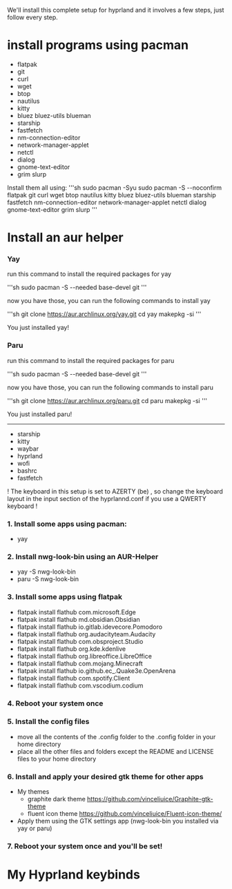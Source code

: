 We'll install this complete setup for hyprland and it involves a few steps, just follow every step.

# install programs using pacman
- flatpak
- git
- curl
- wget
- btop
- nautilus
- kitty
- bluez bluez-utils blueman
- starship
- fastfetch
- nm-connection-editor
- network-manager-applet
- netctl
- dialog
- gnome-text-editor
- grim slurp

Install them all using:
'''sh
sudo pacman -Syu
sudo pacman -S --noconfirm flatpak git curl wget btop nautilus kitty bluez bluez-utils blueman starship fastfetch nm-connection-editor network-manager-applet netctl dialog gnome-text-editor grim slurp
'''

# Install an aur helper
### Yay

run this command to install the required packages for yay

'''sh
sudo pacman -S --needed base-devel git
'''

now you have those, you can run the following commands to install yay

'''sh
git clone https://aur.archlinux.org/yay.git
cd yay
makepkg -si
'''

You just installed yay!

### Paru

run this command to install the required packages for paru

'''sh
sudo pacman -S --needed base-devel git
'''

now you have those, you can run the following commands to install paru

'''sh
git clone https://aur.archlinux.org/paru.git
cd paru
makepkg -si
'''

You just installed paru!

---

- starship
- kitty
- waybar
- hyprland
- wofi
- bashrc
- fastfetch

! The keyboard in this setup is set to AZERTY (be) , so change the keyboard layout in the input section of the hyprlannd.conf if you use a QWERTY keyboard !

### 1. Install some apps using pacman:
- yay

### 2. Install nwg-look-bin using an AUR-Helper
- yay -S nwg-look-bin
- paru -S nwg-look-bin

### 3. Install some apps using flatpak
- flatpak install flathub com.microsoft.Edge
- flatpak install flathub md.obsidian.Obsidian
- flatpak install flathub io.gitlab.idevecore.Pomodoro
- flatpak install flathub org.audacityteam.Audacity
- flatpak install flathub com.obsproject.Studio
- flatpak install flathub org.kde.kdenlive
- flatpak install flathub org.libreoffice.LibreOffice
- flatpak install flathub com.mojang.Minecraft
- flatpak install flathub io.github.ec_.Quake3e.OpenArena
- flatpak install flathub com.spotify.Client
- flatpak install flathub com.vscodium.codium

### 4. Reboot your system once

### 5. Install the config files
- move all the contents of the .config folder to the .config folder in your home directory
- place all the other files and folders except the README and LICENSE files to your home directory

### 6. Install and apply your desired gtk theme for other apps
- My themes
   - graphite dark theme https://github.com/vinceliuice/Graphite-gtk-theme 
   - fluent icon theme https://github.com/vinceliuice/Fluent-icon-theme/
- Apply them using the GTK settings app (nwg-look-bin you installed via yay or paru)

### 7. Reboot your system once and you'll be set!

# My Hyprland keybinds

